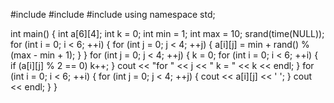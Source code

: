 #include <iostream>
#include <ctime> 
#include <cstdlib>
using namespace std;

int main()
{
	int a[6][4];
	int k = 0;
	int min = 1;
	int max = 10;
	srand(time(NULL));
	for (int i = 0; i < 6; ++i) {
		for (int j = 0; j < 4; ++j) {
			a[i][j] = min + rand() % (max - min + 1);
		}
	}
	for (int j = 0; j < 4; ++j) {
		k = 0;
		for (int i = 0; i < 6; ++i) {
			if (a[i][j] % 2 == 0)
				k++;
		}
		cout << "for " << j << " k = " << k << endl;
	}
	for (int i = 0; i < 6; ++i) {
		for (int j = 0; j < 4; ++j) {
			cout << a[i][j] << ' ';
		}
		cout << endl;
	}
}
